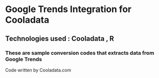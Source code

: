 # Google Trends Integration for Cooladata

## Technologies used :  Cooladata , R
                     
### These are sample conversion codes that extracts data from Google Trends

Code written by Cooladata.com  
